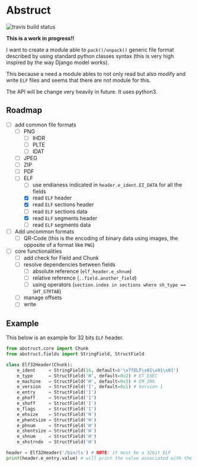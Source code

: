 # Abstruct

![travis build status](https://travis-ci.org/gipi/abstruct.svg?branch=master)

**This is a work in progress!!**

I want to create a module able to ``pack()/unpack()`` generic file format
described by using standard python classes syntax (this is very high inspired
by the way Django model works).

This because a need a module ables to not only read but also modify and write
``ELF`` files and seems that there are not module for this.

The API will be change very heavily in future. It uses python3.

## Roadmap

 - [ ] add common file formats
   - [ ] PNG
     - [ ] IHDR
     - [ ] PLTE
     - [ ] IDAT
   - [ ] JPEG
   - [ ] ZIP
   - [ ] PDF
   - [ ] ELF
     - [ ] use endianess indicated in  ``header.e_ident.EI_DATA`` for all the fields
     - [x] read ``ELF`` header
     - [x] read ``ELF`` sections header
     - [ ] read ``ELF`` sections data
     - [x] read ``ELF`` segments header
     - [ ] read ``ELF`` segments data
 - [ ] Add uncommon formats
   - [ ] QR-Code (this is the encoding of binary data using images, the opposite of a format like ``PNG``)
 - [ ] core functionalities
   - [ ] add check for Field and Chunk
   - [ ] resolve dependencies between fields
     - [ ] absolute reference (``elf_header.e_shnum``)
     - [ ] relative reference (``..field.another_field``)
     - [ ] using operators (``section.index in sections where sh_type == SHT_STRTAB``)
   - [ ] manage offsets
   - [ ] write

## Example

This below is an example for 32 bits ``ELF`` header.

```python
from abstruct.core import Chunk
from abstruct.fields import StringField, StructField

class Elf32Header(Chunk):
    e_ident     = StringField(16, default=b'\x7fELF\x01\x01\x01')
    e_type      = StructField('H', default=0x2) # ET_EXEC
    e_machine   = StructField('H', default=0x3) # EM_386
    e_version   = StructField('I', default=0x1) # Version 1
    e_entry     = StructField('I')
    e_phoff     = StructField('I')
    e_shoff     = StructField('I')
    e_flags     = StructField('I')
    e_ehsize    = StructField('H')
    e_phentsize = StructField('H')
    e_phnum     = StructField('H')
    e_shentsize = StructField('H')
    e_shnum     = StructField('H')
    e_shstrndx  = StructField('H')

header = Elf32Header('/bin/ls') # NOTE: it must be a 32bit ELF
print(header.e_entry.value) # will print the value associated with the field
```
